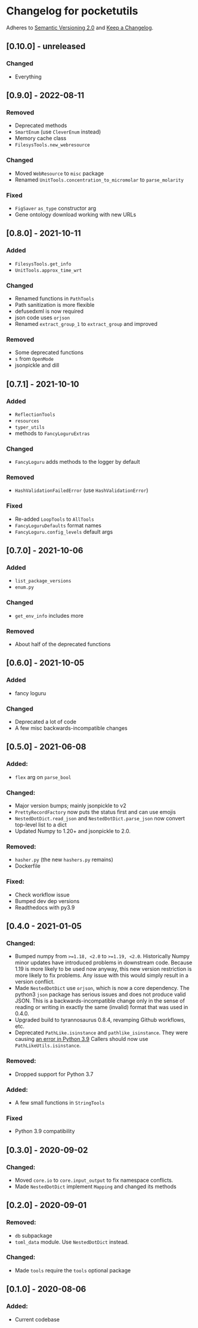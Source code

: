 # Changelog for pocketutils

Adheres to [Semantic Versioning 2.0](https://semver.org/spec/v2.0.0.html) and
[Keep a Changelog](https://keepachangelog.com/en/1.0.0/).

## [0.10.0] - unreleased

### Changed

- Everything

## [0.9.0] - 2022-08-11

### Removed

- Deprecated methods
- `SmartEnum` (use `CleverEnum` instead)
- Memory cache class
- `FilesysTools.new_webresource`

### Changed

- Moved `WebResource` to `misc` package
- Renamed `UnitTools.concentration_to_micromolar` to `parse_molarity`

### Fixed

- `FigSaver` `as_type` constructor arg
- Gene ontology download working with new URLs

## [0.8.0] - 2021-10-11

### Added

- `FilesysTools.get_info`
- `UnitTools.approx_time_wrt`

### Changed

- Renamed functions in `PathTools`
- Path sanitization is more flexible
- defusedxml is now required
- json code uses `orjson`
- Renamed `extract_group_1` to `extract_group` and improved

### Removed

- Some deprecated functions
- `s` from `OpenMode`
- jsonpickle and dill

## [0.7.1] - 2021-10-10

### Added

- `ReflectionTools`
- `resources`
- `typer_utils`
- methods to `FancyLoguruExtras`

### Changed

- `FancyLoguru` adds methods to the logger by default

### Removed

- `HashValidationFailedError` (use `HashValidationError`)

### Fixed

- Re-added `LoopTools` to `AllTools`
- `FancyLoguruDefaults` format names
- `FancyLoguru.config_levels` default args

## [0.7.0] - 2021-10-06

### Added

- `list_package_versions`
- `enum.py`

### Changed

- `get_env_info` includes more

### Removed

- About half of the deprecated functions

## [0.6.0] - 2021-10-05

### Added

- fancy loguru

### Changed

- Deprecated a lot of code
- A few misc backwards-incompatible changes

## [0.5.0] - 2021-06-08

### Added:

- `flex` arg on `parse_bool`

### Changed:

- Major version bumps; mainly jsonpickle to v2
- `PrettyRecordFactory` now puts the status first and can use emojis
- `NestedDotDict.read_json` and `NestedDotDict.parse_json` now convert top-level list to a dict
- Updated Numpy to 1.20+ and jsonpickle to 2.0.

### Removed:

- `hasher.py` (the new `hashers.py` remains)
- Dockerfile

### Fixed:

- Check workflow issue
- Bumped dev dep versions
- Readthedocs with py3.9

## [0.4.0 - 2021-01-05

### Changed:

- Bumped numpy from `>=1.18, <2.0` to `>=1.19, <2.0`.
  Historically Numpy minor updates have introduced problems in downstream code.
  Because 1.19 is more likely to be used now anyway, this new version restriction
  is more likely to fix problems. Any issue with this would simply result in a
  version conflict.
- Made `NestedDotDict` use `orjson`, which is now a core dependency.
  The python3 `json` package has serious issues and does not produce valid JSON.
  This is a backwards-incompatible change only in the sense of reading or writing
  in exactly the same (invalid) format that was used in 0.4.0.
- Upgraded build to tyrannosaurus 0.8.4, revamping Github workflows, etc.
- Deprecated `PathLike.isinstance` and `pathlike_isinstance`.
  They were causing [an error in Python 3.9](https://github.com/dmyersturnbull/pocketutils/issues/2)
  Callers should now use `PathLikeUtils.isinstance`.

### Removed:

- Dropped support for Python 3.7

### Added:

- A few small functions in `StringTools`

### Fixed

- Python 3.9 compatibility

## [0.3.0] - 2020-09-02

### Changed:

- Moved `core.io` to `core.input_output` to fix namespace conflicts.
- Made `NestedDotDict` implement `Mapping` and changed its methods

## [0.2.0] - 2020-09-01

### Removed:

- `db` subpackage
- `toml_data` module. Use `NestedDotDict` instead.

### Changed:

- Made `tools` require the `tools` optional package

## [0.1.0] - 2020-08-06

### Added:

- Current codebase
